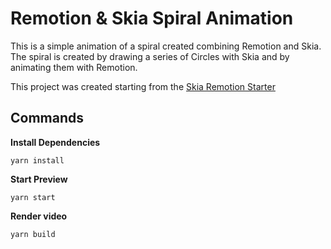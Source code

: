 # Remotion & Skia Spiral Animation

This is a simple animation of a spiral created combining Remotion and Skia. The spiral is created by drawing a series of Circles with Skia and by animating them with Remotion.

This project was created starting from the [Skia Remotion Starter](https://www.remotion.dev/templates/skia)

## Commands

**Install Dependencies**

```console
yarn install
```

**Start Preview**

```console
yarn start
```

**Render video**

```console
yarn build
```
